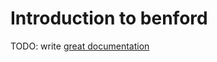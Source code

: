 # Introduction to benford

TODO: write [great documentation](http://jacobian.org/writing/great-documentation/what-to-write/)
